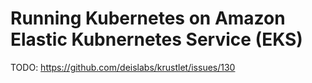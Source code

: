 # Running Kubernetes on Amazon Elastic Kubnernetes Service (EKS)

TODO: https://github.com/deislabs/krustlet/issues/130
